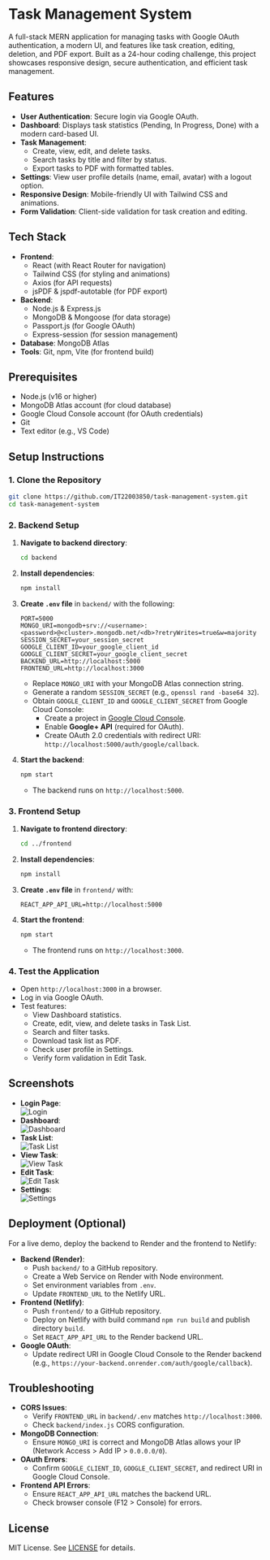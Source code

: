 # Task Management System

A full-stack MERN application for managing tasks with Google OAuth authentication, a modern UI, and features like task creation, editing, deletion, and PDF export. Built as a 24-hour coding challenge, this project showcases responsive design, secure authentication, and efficient task management.

## Features

- **User Authentication**: Secure login via Google OAuth.
- **Dashboard**: Displays task statistics (Pending, In Progress, Done) with a modern card-based UI.
- **Task Management**:
  - Create, view, edit, and delete tasks.
  - Search tasks by title and filter by status.
  - Export tasks to PDF with formatted tables.
- **Settings**: View user profile details (name, email, avatar) with a logout option.
- **Responsive Design**: Mobile-friendly UI with Tailwind CSS and animations.
- **Form Validation**: Client-side validation for task creation and editing.


## Tech Stack

- **Frontend**:
  - React (with React Router for navigation)
  - Tailwind CSS (for styling and animations)
  - Axios (for API requests)
  - jsPDF & jspdf-autotable (for PDF export)
- **Backend**:
  - Node.js & Express.js
  - MongoDB & Mongoose (for data storage)
  - Passport.js (for Google OAuth)
  - Express-session (for session management)
- **Database**: MongoDB Atlas
- **Tools**: Git, npm, Vite (for frontend build)

## Prerequisites

- Node.js (v16 or higher)
- MongoDB Atlas account (for cloud database)
- Google Cloud Console account (for OAuth credentials)
- Git
- Text editor (e.g., VS Code)

## Setup Instructions

### 1. Clone the Repository

```bash
git clone https://github.com/IT22003850/task-management-system.git
cd task-management-system
```


### 2. Backend Setup

1. **Navigate to backend directory**:
   ```bash
   cd backend
   ```

2. **Install dependencies**:
   ```bash
   npm install
   ```

3. **Create `.env` file** in `backend/` with the following:
   ```
   PORT=5000
   MONGO_URI=mongodb+srv://<username>:<password>@<cluster>.mongodb.net/<db>?retryWrites=true&w=majority
   SESSION_SECRET=your_session_secret
   GOOGLE_CLIENT_ID=your_google_client_id
   GOOGLE_CLIENT_SECRET=your_google_client_secret
   BACKEND_URL=http://localhost:5000
   FRONTEND_URL=http://localhost:3000
   ```
   - Replace `MONGO_URI` with your MongoDB Atlas connection string.
   - Generate a random `SESSION_SECRET` (e.g., `openssl rand -base64 32`).
   - Obtain `GOOGLE_CLIENT_ID` and `GOOGLE_CLIENT_SECRET` from Google Cloud Console:
     - Create a project in [Google Cloud Console](https://console.cloud.google.com).
     - Enable **Google+ API** (required for OAuth).
     - Create OAuth 2.0 credentials with redirect URI: `http://localhost:5000/auth/google/callback`.

4. **Start the backend**:
   ```bash
   npm start
   ```
   - The backend runs on `http://localhost:5000`.

### 3. Frontend Setup

1. **Navigate to frontend directory**:
   ```bash
   cd ../frontend
   ```

2. **Install dependencies**:
   ```bash
   npm install
   ```

3. **Create `.env` file** in `frontend/` with:
   ```
   REACT_APP_API_URL=http://localhost:5000
   ```

4. **Start the frontend**:
   ```bash
   npm start
   ```
   - The frontend runs on `http://localhost:3000`.

### 4. Test the Application

- Open `http://localhost:3000` in a browser.
- Log in via Google OAuth.
- Test features:
  - View Dashboard statistics.
  - Create, edit, view, and delete tasks in Task List.
  - Search and filter tasks.
  - Download task list as PDF.
  - Check user profile in Settings.
  - Verify form validation in Edit Task.

## Screenshots


- **Login Page**:  
  ![Login](screenshots/login.png)
- **Dashboard**:  
  ![Dashboard](screenshots/dashboard.png)
- **Task List**:  
  ![Task List](screenshots/tasklist.png)
- **View Task**:  
  ![View Task](screenshots/viewtask.png)
- **Edit Task**:  
  ![Edit Task](screenshots/edittask.png)
- **Settings**:  
  ![Settings](screenshots/profile.png)

## Deployment (Optional)

For a live demo, deploy the backend to Render and the frontend to Netlify:

- **Backend (Render)**:
  - Push `backend/` to a GitHub repository.
  - Create a Web Service on Render with Node environment.
  - Set environment variables from `.env`.
  - Update `FRONTEND_URL` to the Netlify URL.
- **Frontend (Netlify)**:
  - Push `frontend/` to a GitHub repository.
  - Deploy on Netlify with build command `npm run build` and publish directory `build`.
  - Set `REACT_APP_API_URL` to the Render backend URL.
- **Google OAuth**:
  - Update redirect URI in Google Cloud Console to the Render backend (e.g., `https://your-backend.onrender.com/auth/google/callback`).

## Troubleshooting

- **CORS Issues**:
  - Verify `FRONTEND_URL` in `backend/.env` matches `http://localhost:3000`.
  - Check `backend/index.js` CORS configuration.
- **MongoDB Connection**:
  - Ensure `MONGO_URI` is correct and MongoDB Atlas allows your IP (Network Access > Add IP > `0.0.0.0/0`).
- **OAuth Errors**:
  - Confirm `GOOGLE_CLIENT_ID`, `GOOGLE_CLIENT_SECRET`, and redirect URI in Google Cloud Console.
- **Frontend API Errors**:
  - Ensure `REACT_APP_API_URL` matches the backend URL.
  - Check browser console (F12 > Console) for errors.


## License

MIT License. See [LICENSE](LICENSE) for details.
